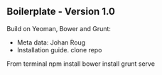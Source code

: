 ## Boilerplate - Version 1.0

Build on Yeoman, Bower and Grunt:

* Meta data: Johan Roug
* Installation guide.
clone repo

From terminal
npm install
bower install
grunt serve

